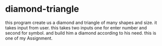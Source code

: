 # diamond-triangle
this program create us a diamond and triangle of many shapes and size. it takes input from user. this takes two inputs one for enter number and second for symbol. and build him a diamond according to his need.
this is one of my Assignment.  
